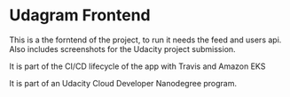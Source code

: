 # Udagram Frontend
This is a the forntend of the project, to run it needs the feed and users api. Also includes screenshots for the Udacity project submission.

It is part of the CI/CD lifecycle of the app with Travis and Amazon EKS

It is part of an Udacity Cloud Developer Nanodegree program.
